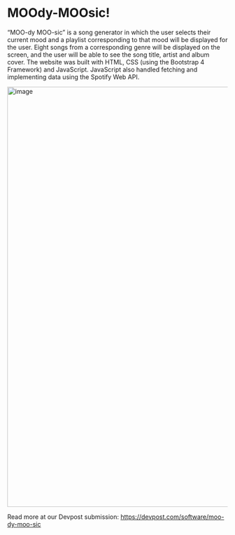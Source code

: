 # MOOdy-MOOsic!
“MOO-dy MOO-sic” is a song generator in which the user selects their current mood and a playlist corresponding to that mood will be displayed for the user. Eight songs from a corresponding genre will be displayed on the screen, and the user will be able to see the song title, artist and album cover. The website was built with HTML, CSS (using the Bootstrap 4 Framework) and JavaScript. JavaScript also handled fetching and implementing data using the Spotify Web API. 

<img width="960" alt="image" src="https://user-images.githubusercontent.com/96363633/147885784-8a1720f1-f8bb-44e8-9016-5948bf5788c7.png">

Read more at our Devpost submission: https://devpost.com/software/moo-dy-moo-sic

